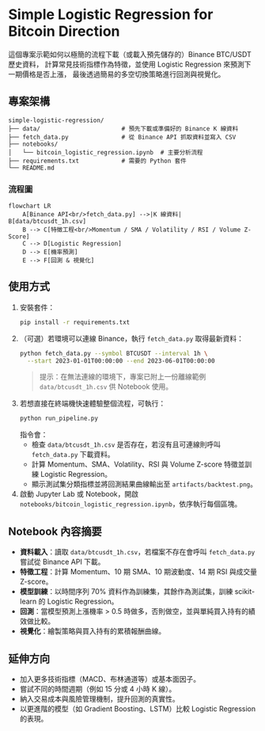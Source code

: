 # Simple Logistic Regression for Bitcoin Direction

這個專案示範如何以極簡的流程下載（或載入預先儲存的）Binance BTC/USDT 歷史資料，
計算常見技術指標作為特徵，並使用 Logistic Regression 來預測下一期價格是否上漲，
最後透過簡易的多空切換策略進行回測與視覺化。

## 專案架構

```text
simple-logistic-regression/
├── data/                       # 預先下載或準備好的 Binance K 線資料
├── fetch_data.py               # 從 Binance API 抓取資料並寫入 CSV
├── notebooks/
│   └── bitcoin_logistic_regression.ipynb  # 主要分析流程
├── requirements.txt            # 需要的 Python 套件
└── README.md
```

### 流程圖

```mermaid
flowchart LR
    A[Binance API<br/>fetch_data.py] -->|K 線資料| B[data/btcusdt_1h.csv]
    B --> C[特徵工程<br/>Momentum / SMA / Volatility / RSI / Volume Z-Score]
    C --> D[Logistic Regression]
    D --> E[機率預測]
    E --> F[回測 & 視覺化]
```

## 使用方式

1. 安裝套件：
   ```bash
   pip install -r requirements.txt
   ```
2. （可選）若環境可以連線 Binance，執行 `fetch_data.py` 取得最新資料：
   ```bash
   python fetch_data.py --symbol BTCUSDT --interval 1h \
     --start 2023-01-01T00:00:00 --end 2023-06-01T00:00:00
   ```
   > 提示：在無法連線的環境下，專案已附上一份離線範例 `data/btcusdt_1h.csv` 供 Notebook 使用。
3. 若想直接在終端機快速體驗整個流程，可執行：
   ```bash
   python run_pipeline.py
   ```
   指令會：
   - 檢查 `data/btcusdt_1h.csv` 是否存在，若沒有且可連線則呼叫 `fetch_data.py` 下載資料。
   - 計算 Momentum、SMA、Volatility、RSI 與 Volume Z-score 特徵並訓練 Logistic Regression。
   - 顯示測試集分類指標並將回測結果曲線輸出至 `artifacts/backtest.png`。
4. 啟動 Jupyter Lab 或 Notebook，開啟 `notebooks/bitcoin_logistic_regression.ipynb`，依序執行每個區塊。

## Notebook 內容摘要

- **資料載入**：讀取 `data/btcusdt_1h.csv`，若檔案不存在會呼叫 `fetch_data.py` 嘗試從 Binance API 下載。
- **特徵工程**：計算 Momentum、10 期 SMA、10 期波動度、14 期 RSI 與成交量 Z-score。
- **模型訓練**：以時間序列 70% 資料作為訓練集，其餘作為測試集，訓練 scikit-learn 的 Logistic Regression。
- **回測**：當模型預測上漲機率 > 0.5 時做多，否則做空，並與單純買入持有的績效做比較。
- **視覺化**：繪製策略與買入持有的累積報酬曲線。

## 延伸方向

- 加入更多技術指標（MACD、布林通道等）或基本面因子。
- 嘗試不同的時間週期（例如 15 分或 4 小時 K 線）。
- 納入交易成本與風險管理機制，提升回測的真實性。
- 以更進階的模型（如 Gradient Boosting、LSTM）比較 Logistic Regression 的表現。
